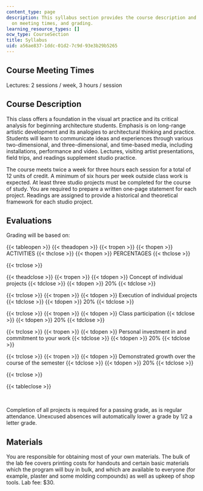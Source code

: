 ```yaml
---
content_type: page
description: This syllabus section provides the course description and information
  on meeting times, and grading.
learning_resource_types: []
ocw_type: CourseSection
title: Syllabus
uid: a56ae837-1ddc-01d2-7c9d-93e3b29b5265
---
```


Course Meeting Times
--------------------

Lectures: 2 sessions / week, 3 hours / session

Course Description
------------------

This class offers a foundation in the visual art practice and its critical analysis for beginning architecture students. Emphasis is on long-range artistic development and its analogies to architectural thinking and practice. Students will learn to communicate ideas and experiences through various two-dimensional, and three-dimensional, and time-based media, including installations, performance and video. Lectures, visiting artist presentations, field trips, and readings supplement studio practice.

The course meets twice a week for three hours each session for a total of 12 units of credit. A minimum of six hours per week outside class work is expected. At least three studio projects must be completed for the course of study. You are required to prepare a written one-page statement for each project. Readings are assigned to provide a historical and theoretical framework for each studio project.

Evaluations
-----------

Grading will be based on:

{{< tableopen >}}
{{< theadopen >}}
{{< tropen >}}
{{< thopen >}}
ACTIVITIES
{{< thclose >}}
{{< thopen >}}
PERCENTAGES
{{< thclose >}}

{{< trclose >}}

{{< theadclose >}}
{{< tropen >}}
{{< tdopen >}}
Concept of individual projects
{{< tdclose >}}
{{< tdopen >}}
20%
{{< tdclose >}}

{{< trclose >}}
{{< tropen >}}
{{< tdopen >}}
Execution of individual projects
{{< tdclose >}}
{{< tdopen >}}
20%
{{< tdclose >}}

{{< trclose >}}
{{< tropen >}}
{{< tdopen >}}
Class participation
{{< tdclose >}}
{{< tdopen >}}
20%
{{< tdclose >}}

{{< trclose >}}
{{< tropen >}}
{{< tdopen >}}
Personal investment in and commitment to your work
{{< tdclose >}}
{{< tdopen >}}
20%
{{< tdclose >}}

{{< trclose >}}
{{< tropen >}}
{{< tdopen >}}
Demonstrated growth over the course of the semester
{{< tdclose >}}
{{< tdopen >}}
20%
{{< tdclose >}}

{{< trclose >}}

{{< tableclose >}}

  
 

Completion of all projects is required for a passing grade, as is regular attendance. Unexcused absences will automatically lower a grade by 1/2 a letter grade.

Materials
---------

You are responsible for obtaining most of your own materials. The bulk of the lab fee covers printing costs for handouts and certain basic materials which the program will buy in bulk, and which are available to everyone (for example, plaster and some molding compounds) as well as upkeep of shop tools. Lab fee: $30.